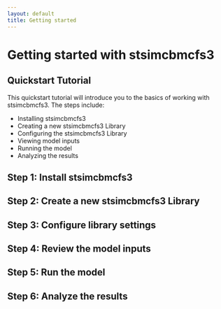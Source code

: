 ```yaml
---
layout: default
title: Getting started
---
```


# Getting started with **stsimcbmcfs3**

## Quickstart Tutorial

This quickstart tutorial will introduce you to the basics of working with stsimcbmcfs3. The steps include:
<br>
* Installing stsimcbmcfs3
* Creating a new stsimcbmcfs3 Library
* Configuring the stsimcbmcfs3 Library
* Viewing model inputs
* Running the model
* Analyzing the results

## **Step 1: Install stsimcbmcfs3**

## **Step 2: Create a new stsimcbmcfs3 Library**

## **Step 3: Configure library settings**

## **Step 4: Review the model inputs**

## **Step 5: Run the model**

## **Step 6: Analyze the results**
